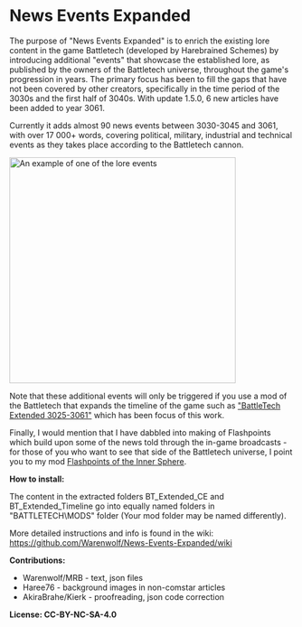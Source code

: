 # News Events Expanded

The purpose of "News Events Expanded" is to enrich the existing lore content in the game Battletech (developed by Harebrained Schemes)
by introducing additional "events" that showcase the established lore, as published by the owners of the Battletech universe, 
throughout the game's progression in years. 
The primary focus has been to fill the gaps that have not been covered by other creators, specifically in 
the time period of the 3030s and the first half of 3040s. With update 1.5.0, 6 new articles have been added to year 3061.

Currently it adds almost 90 news events between 3030-3045 and 3061, with over 17 000+ words, covering political, military, industrial and technical events as they takes place according to the Battletech cannon. 


<img src="https://github.com/Warenwolf/News-Events-Expanded/assets/136007621/3695d5f2-8c21-4c88-8887-0191fac8a3cf" alt="An example of one of the lore events" width="400" height="400">



Note that these additional events will only be triggered if you use a mod of the Battletech that expands the timeline of the game
such as ["BattleTech Extended 3025-3061"](https://discourse.modsinexile.com/t/battletech-extended-3025-3061-1-9-3-7/426) which has been focus of this work.

Finally, I would mention that I have dabbled into making of Flashpoints which build upon some of the news told through the in-game broadcasts - for those of you who want to see that side of the Battletech universe, I point you to my mod [Flashpoints of the Inner Sphere](https://github.com/Warenwolf/Flashpoints-of-the-Inner-Sphere).

**How to install:** 

The content in the extracted folders BT_Extended_CE and BT_Extended_Timeline go 
into equally named folders in "BATTLETECH\MODS\" folder (Your mod folder may be named differently).

More detailed instructions and info is found in the wiki: https://github.com/Warenwolf/News-Events-Expanded/wiki

**Contributions:** 

- Warenwolf/MRB - text, json files  
- Haree76 - background images in non-comstar articles
- AkiraBrahe/Kierk - proofreading, json code correction


**License: CC-BY-NC-SA-4.0**
